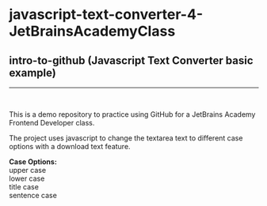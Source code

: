 # javascript-text-converter-4-JetBrainsAcademyClass
<h2>intro-to-github (Javascript Text Converter basic example)</h2>
<HR><BR>
<P>This is a demo repository to practice using GitHub for a JetBrains Academy Frontend Developer class.</P>

<P>
The project uses javascript to change the textarea text to different case options with a download text feature.</P>

<B>Case Options:</B><BR>
upper case<BR>
lower case<BR>
title case<BR>
sentence case<BR>
